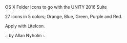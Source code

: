 OS X Folder Icons to go with the UNITY 2016 Suite

27 icons in 5 colors; Orange, Blue, Green, Purple and Red.

Apply with LiteIcon.

.: by Allan Nyholm :.